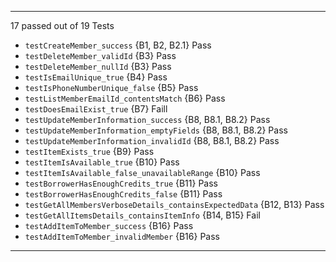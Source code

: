 
---
17 passed out of 19 Tests


* `testCreateMember_success` {B1, B2, B2.1}   Pass
* `testDeleteMember_validId` {B3}   Pass
* `testDeleteMember_nullId` {B3}    Pass
* `testIsEmailUnique_true` {B4}   Pass
* `testIsPhoneNumberUnique_false` {B5}    Pass
* `testListMemberEmailId_contentsMatch` {B6}    Pass
* `testDoesEmailExist_true` {B7}      Faill
* `testUpdateMemberInformation_success` {B8, B8.1, B8.2}    Pass
* `testUpdateMemberInformation_emptyFields` {B8, B8.1, B8.2}    Pass
* `testUpdateMemberInformation_invalidId` {B8, B8.1, B8.2}    Pass
* `testItemExists_true` {B9}      Pass
* `testItemIsAvailable_true` {B10}      Pass
* `testItemIsAvailable_false_unavailableRange` {B10}      Pass
* `testBorrowerHasEnoughCredits_true` {B11}   Pass
* `testBorrowerHasEnoughCredits_false` {B11}    Pass
* `testGetAllMembersVerboseDetails_containsExpectedData` {B12, B13}   Pass
* `testGetAllItemsDetails_containsItemInfo` {B14, B15}    Fail
* `testAddItemToMember_success` {B16}   Pass
* `testAddItemToMember_invalidMember` {B16}   Pass
---
